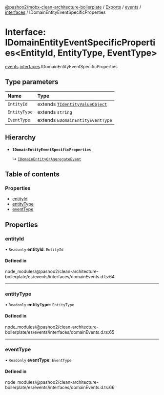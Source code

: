 [@pashoo2/mobx-clean-architecture-boilerplate](../README.md) / [Exports](../modules.md) / [events](../modules/events.md) / [interfaces](../modules/events.interfaces.md) / IDomainEntityEventSpecificProperties

# Interface: IDomainEntityEventSpecificProperties<EntityId, EntityType, EventType\>

[events](../modules/events.md).[interfaces](../modules/events.interfaces.md).IDomainEntityEventSpecificProperties

## Type parameters

| Name | Type |
| :------ | :------ |
| `EntityId` | extends [`TIdentityValueObject`](../modules/valueobject.interfaces.md#tidentityvalueobject) |
| `EntityType` | extends `string` |
| `EventType` | extends `EDomainEntityEventType` |

## Hierarchy

- **`IDomainEntityEventSpecificProperties`**

  ↳ [`IDomainEntityOrAggregateEvent`](events.interfaces.idomainentityoraggregateevent.md)

## Table of contents

### Properties

- [entityId](events.interfaces.idomainentityeventspecificproperties.md#entityid)
- [entityType](events.interfaces.idomainentityeventspecificproperties.md#entitytype)
- [eventType](events.interfaces.idomainentityeventspecificproperties.md#eventtype)

## Properties

### entityId

• `Readonly` **entityId**: `EntityId`

#### Defined in

node_modules/@pashoo2/clean-architecture-boilerplate/es/events/interfaces/domainEvents.d.ts:64

___

### entityType

• `Readonly` **entityType**: `EntityType`

#### Defined in

node_modules/@pashoo2/clean-architecture-boilerplate/es/events/interfaces/domainEvents.d.ts:65

___

### eventType

• `Readonly` **eventType**: `EventType`

#### Defined in

node_modules/@pashoo2/clean-architecture-boilerplate/es/events/interfaces/domainEvents.d.ts:66
